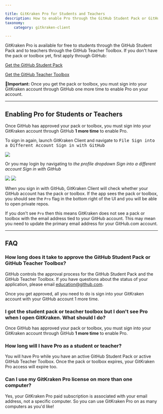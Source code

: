 ```yaml
---

title: GitKraken Pro for Students and Teachers
description: How to enable Pro through the GitHub Student Pack or GitHub Teacher Toolbox
taxonomy:
    category: gitkraken-client

---
```


GitKraken Pro is available for free to students through the GitHub Student Pack and to teachers through the GitHub Teacher Toolbox. If you don't have the pack or toolbox yet, first apply through GitHub:

[Get the GitHub Student Pack](https://education.github.com/pack)

[Get the GitHub Teacher Toolbox](https://education.github.com/toolbox)

<div class='callout callout--warning'>
    <p>🚨<strong>Important:</strong> Once you get the pack or toolbox, you must sign into your GitKraken account through GitHub one more time to enable Pro on your account.
</p>
</div>

***
## Enabling Pro for Students or Teachers

Once GitHub has approved your pack or toolbox, you must sign into your GitKraken account through GitHub <strong>1 more time</strong> to enable Pro.

To sign in again, launch GitKraken Client and navigate to <kbd>File    <i class='fa fa-caret-right'></i>     Sign into a Different Account <i class='fa fa-caret-right'></i>  Sign in with GitHub</kbd>

<img src='/wp-content/uploads/login/file.png' class='img-bordered img-responsive center'>

Or you may login by navigating to <em class='context-menu'> the profile dropdown</i>  <i class='fa fa-caret-right'></i> Sign into a different account <i class='fa fa-caret-right'></i> Sign in with GitHub</em>

<img src='/wp-content/uploads/login/login.png' class='img-bordered img-responsive center'>

<img src='/wp-content/uploads/login/sign-in-with-github.png' class='img-bordered img-responsive center'>

When you sign in with GitHub, GitKraken Client will check whether your GitHub account has the pack or toolbox. If the app sees the pack or toolbox, you should see the `Pro` flag in the bottom right of the UI and you will be able to open private repos.

If you don't see `Pro` then this means GitKraken does not see a pack or toolbox with the email address tied to your GitHub account. This may mean you need to update the primary email address for your GitHub.com account.

***

## FAQ

### How long does it take to approve the GitHub Student Pack or GitHub Teacher Toolbox?

GitHub controls the approval process for the GitHub Student Pack and the GitHub Teacher Toolbox. If you have questions about the status of your application, please email <a href="mailto:education@github.com">education@github.com</a>.

Once you get approved, all you need to do is sign into your GitKraken account with your GitHub account 1 more time.

### I got the student pack or teacher toolbox but I don't see Pro when I open GitKraken. What should I do?

Once GitHub has approved your pack or toolbox, you must sign into your GitKraken account through GitHub <strong>1 more time</strong> to enable Pro.

### How long will I have Pro as a student or teacher?

You will have Pro while you have an active GitHub Student Pack or active GitHub Teacher Toolbox. Once the pack or toolbox expires, your GitKraken Pro access will expire too.


### Can I use my GitKraken Pro license on more than one computer?

Yes, your GitKraken Pro paid subscription is associated with your email address, not a specific computer. So you can use GitKraken Pro on as many computers as you'd like!

